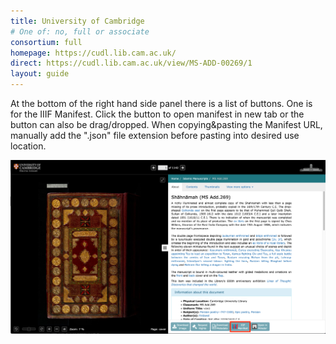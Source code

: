 ```yaml
---
title: University of Cambridge
# One of: no, full or associate
consortium: full 
homepage: https://cudl.lib.cam.ac.uk/
direct: https://cudl.lib.cam.ac.uk/view/MS-ADD-00269/1
layout: guide
---
```


At the bottom of the right hand side panel there is a list of buttons. One is for the IIIF Manifest. Click the button to open manifest in new tab or the button can also be drag/dropped. When copying&pasting the Manifest URL, manually add the ".json" file extension before pasting into desired use location. 

![Click on the IIIF Manifest button](cam.png)


